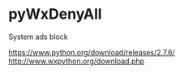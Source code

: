pyWxDenyAll
===========

System ads block

https://www.python.org/download/releases/2.7.6/
http://www.wxpython.org/download.php
